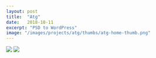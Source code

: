 ```yaml
---
layout: post
title:  "Atg"
date:   2018-10-11
excerpt: "PSD to WordPress"
image: "/images/projects/atg/thumbs/atg-home-thumb.png"
---
```


<imb src="/images/projects/atg/thumbs/atg-home-thumb.png">
<img src="/images/projects/atg/atg-contact-us.png"> 
<img src="/images/projects/atg/atg-strength-grading-timber.png">

